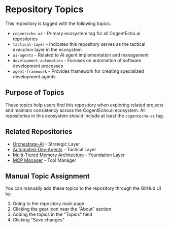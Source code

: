 # Repository Topics

This repository is tagged with the following topics:

- `cogentecho-ai` - Primary ecosystem tag for all CogentEcho.ai repositories
- `tactical-layer` - Indicates this repository serves as the tactical execution layer in the ecosystem
- `ai-agents` - Related to AI agent implementation and management
- `development-automation` - Focuses on automation of software development processes
- `agent-framework` - Provides framework for creating specialized development agents

## Purpose of Topics

These topics help users find this repository when exploring related projects and maintain consistency across the CogentEcho.ai ecosystem. All repositories in this ecosystem should include at least the `cogentecho-ai` tag.

## Related Repositories

- [Orchestrate-AI](https://github.com/gregmulvihill/orchestrate-ai) - Strategic Layer
- [Automated-Dev-Agents](https://github.com/gregmulvihill/automated-dev-agents) - Tactical Layer
- [Multi-Tiered Memory Architecture](https://github.com/gregmulvihill/multi-tiered-memory-architecture) - Foundation Layer
- [MCP Manager](https://github.com/gregmulvihill/mcp-manager) - Tool Manager

## Manual Topic Assignment

You can manually add these topics to the repository through the GitHub UI by:
1. Going to the repository main page
2. Clicking the gear icon near the "About" section
3. Adding the topics in the "Topics" field
4. Clicking "Save changes"